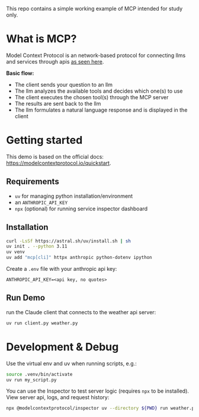 This repo contains a simple working example of MCP intended for study only.

# What is MCP?

Model Context Protocol is an network-based protocol for connecting llms and services through apis [as seen here](https://modelcontextprotocol.io/introduction#general-architecture).

**Basic flow:**

- The client sends your question to an llm
- The llm analyzes the available tools and decides which one(s) to use
- The client executes the chosen tool(s) through the MCP server
- The results are sent back to the llm
- The llm formulates a natural language response and is displayed in the client



# Getting started
This demo is based on the official docs: https://modelcontextprotocol.io/quickstart.

## Requirements

- `uv` for managing python installation/environment
- an `ANTHROPIC_API_KEY`
- `npx` (optional) for running service inspector dashboard

## Installation
```bash
curl -LsSf https://astral.sh/uv/install.sh | sh
uv init . --python 3.11
uv venv
uv add "mcp[cli]" httpx anthropic python-dotenv ipython 
```
Create a `.env` file with your anthropic api key:
```
ANTHROPIC_API_KEY=<api key, no quotes>
```

## Run Demo
run the Claude client that connects to the weather api server:
```bash
uv run client.py weather.py
```


# Development & Debug
Use the virtual env and uv when running scripts, e.g.:
```bash
source .venv/bin/activate
uv run my_script.py
```

You can use the Inspector to test server logic (requires `npx` to be installed). View server api, logs, and request history:
```bash
npx @modelcontextprotocol/inspector uv --directory ${PWD} run weather.py
```
